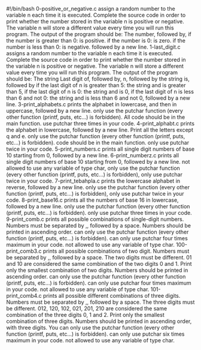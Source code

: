 #!/bin/bash
0-positive_or_negative.c assign a random number to the variable n each time it is executed. Complete the source code in order to print whether the number stored in the variable n is positive or negative. The variable n will store a different value every time you will run this program. The output of the program should be:
The number, followed by, if the number is greater than 0: is positive. if the number is 0: is zero. if the number is less than 0: is negative. followed by a new line.
1-last_digit.c assigns a random number to the variable n each time it is executed. Complete the source code in order to print whether the number stored in the variable n is positive or negative. The variable n will store a different value every time you will run this program. The output of the program should be:
The string Last digit of, followed by, n, followed by the string is, followed by
if the last digit of n is greater than 5: the string and is greater than 5, if the last digit of n is 0: the string and is 0, if the last digit of n is less than 6 and not 0: the string and is less than 6 and not 0, followed by a new line.
3-print_alphabets.c prints the alphabet in lowercase, and then in uppercase, followed by a new line. only use the putchar function (every other function (printf, puts, etc…) is forbidden). All code should be in the main function. use putchar three times in your code.
4-print_alphabt.c prints the alphabet in lowercase, followed by a new line. Print all the letters except q and e. only use the putchar function (every other function (printf, puts, etc…) is forbidden). code should be in the main function. only use putchar twice in your code.
5-print_numbers.c prints all single digit numbers of base 10 starting from 0, followed by a new line.
6-print_numberz.c prints all single digit numbers of base 10 starting from 0, followed by a new line. not allowed to use any variable of type char, only use the putchar function (every other function (printf, puts, etc…) is forbidden), only use putchar twice in your code.
7-print_tebahpla.c prints the lowercase alphabet in reverse, followed by a new line. only use the putchar function (every other function (printf, puts, etc…) is forbidden), only use putchar twice in your code.
8-print_base16.c prints all the numbers of base 16 in lowercase, followed by a new line. only use the putchar function (every other function (printf, puts, etc…) is forbidden). only use putchar three times in your code.
9-print_comb.c prints all possible combinations of single-digit numbers. Numbers must be separated by ,, followed by a space. Numbers should be printed in ascending order. can only use the putchar function (every other function (printf, puts, etc…) is forbidden). can only use putchar four times maximum in your code. not allowed to use any variable of type char.
100-print_comb3.c prints all possible combinations of two digit. Numbers must be separated by ,, followed by a space. The two digits must be different. 01 and 10 are considered the same combination of the two digits 0 and 1. Print only the smallest combination of two digits. Numbers should be printed in ascending order. can only use the putchar function (every other function (printf, puts, etc…) is forbidden). can only use putchar four times maximum in your code. not allowed to use any variable of type char.
101-print_comb4.c prints all possible different combinations of three digits. Numbers must be separated by ,, followed by a space. The three digits must be different. 012, 120, 102, 021, 201, 210 are considered the same combination of the three digits 0, 1 and 2. Print only the smallest combination of three digits. Numbers should be printed in ascending order, with three digits. You can only use the putchar function (every other function (printf, puts, etc…) is forbidden). can only use putchar six times maximum in your code. not allowed to use any variable of type char.
